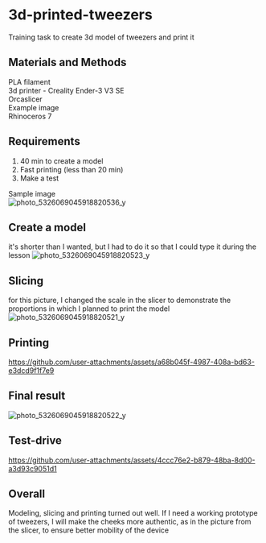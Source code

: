 # 3d-printed-tweezers
Training task to create 3d model of tweezers and print it  

## Materials and Methods  

PLA filament  
3d printer - Creality Ender-3 V3 SE  
Orcaslicer  
Example image  
Rhinoceros 7  


## Requirements  

1) 40 min to create a model
2) Fast printing (less than 20 min)
3) Make a test

Sample image  
![photo_5326069045918820536_y](https://github.com/user-attachments/assets/26c2fd18-1e20-45e5-882c-fab8f5677bd3)  

## Create a model  

it's shorter than I wanted, but I had to do it so that I could type it during the lesson
![photo_5326069045918820523_y](https://github.com/user-attachments/assets/cdce77a3-7858-4cf6-b345-cae330f4db73)  

## Slicing  

for this picture, I changed the scale in the slicer to demonstrate the proportions in which I planned to print the model  
![photo_5326069045918820521_y](https://github.com/user-attachments/assets/deb43120-14bf-41cf-a653-1645f45775c4)  

## Printing  



https://github.com/user-attachments/assets/a68b045f-4987-408a-bd63-e3dcd9f1f7e9  

## Final result  

![photo_5326069045918820522_y](https://github.com/user-attachments/assets/73fd1de2-4ed6-4b0d-82ef-72639626a173)  

## Test-drive  


https://github.com/user-attachments/assets/4ccc76e2-b879-48ba-8d00-a3d93c9051d1  

## Overall  

Modeling, slicing and printing turned out well. If I need a working prototype of tweezers, I will make the cheeks more authentic, as in the picture from the slicer, to ensure better mobility of the device








